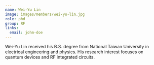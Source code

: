 ```yaml
---
name: Wei-Yu Lin
image: images/members/wei-yu-lin.jpg
role: phd
group: RF
links:
  email: john-doe
---
```


Wei-Yu Lin received his B.S. degree from National Taiwan University in electrical engineering and physics. His research interest focuses on quantum devices and RF integrated circuits. 
